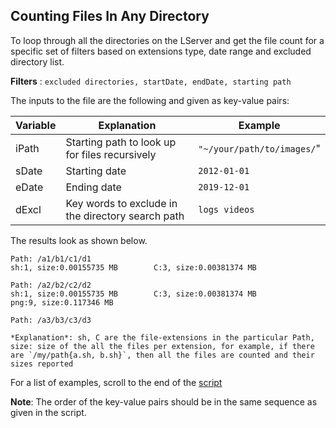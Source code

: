 ## Counting Files In Any Directory

To loop through all the directories on the LServer and get the file count for a specific set of filters based on extensions type, date range and excluded directory list. 

**Filters** :
```excluded directories, startDate, endDate, starting path```

The inputs to the file are the following and given as key-value pairs:

| **Variable** | **Explanation** | **Example** |
|--- |--- |---|
|iPath | Starting path to look up for files recursively | ```"~/your/path/to/images/```"|
|sDate | Starting date | ```2012-01-01```|
|eDate | Ending date | ```2019-12-01```|
|dExcl | Key words to exclude in the directory search path | ```logs videos``` |

The results look as shown below.

```
Path: /a1/b1/c1/d1
sh:1, size:0.00155735 MB        C:3, size:0.00381374 MB

Path: /a2/b2/c2/d2
sh:1, size:0.00155735 MB        C:3, size:0.00381374 MB
png:9, size:0.117346 MB

Path: /a3/b3/c3/d3

*Explanation*: sh, C are the file-extensions in the particular Path, size: size of the all the files per extension, for example, if there are `/my/path{a.sh, b.sh}`, then all the files are counted and their sizes reported
```

For a list of examples, scroll to the end of the [script](https://github.com/ravijanjam/BashScripts/blob/master/travLStore1/fileExtPerDir1.sh)

**Note**: The order of the key-value pairs should be in the same sequence as given in the script. 
